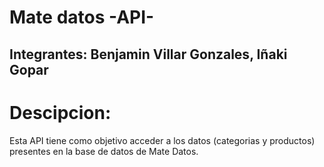 # Mate datos -API-
## Integrantes: Benjamin Villar Gonzales, Iñaki Gopar
# Descipcion:
Esta API tiene como objetivo acceder a los datos (categorias y productos) presentes en la base de datos de Mate Datos.


